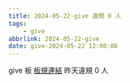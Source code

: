 ```yaml
---
title: 2024-05-22-give 違規 0 人
tags:
    - give
abbrlink: 2024-05-22-give
date: give-2024-05-22 12:00:00
---
```

give 板 [板規連結](https://www.ptt.cc/bbs/give/M.1612495900.A.C32.html)
昨天違規 0 人
